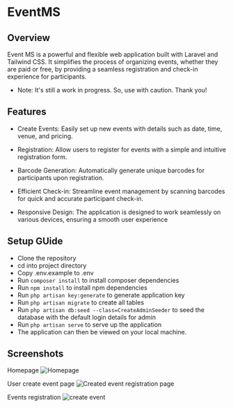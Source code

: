 # EventMS

## Overview
Event MS is a powerful and flexible web application built with Laravel and Tailwind CSS. It simplifies the process of organizing events, whether they are paid or free, by providing a seamless registration and check-in experience for participants.
* Note: It's still a work in progress. So, use with caution. Thank you!

## Features
- Create Events: Easily set up new events with details such as date, time, venue, and pricing.

- Registration: Allow users to register for events with a simple and intuitive registration form.

- Barcode Generation: Automatically generate unique barcodes for participants upon registration.

- Efficient Check-in: Streamline event management by scanning barcodes for quick and accurate participant check-in.

- Responsive Design: The application is designed to work seamlessly on various devices, ensuring a smooth user experience


## Setup GUide
- Clone the repository
- cd into project directory
- Copy .env.example to .env
- Run ```composer install``` to install composer dependencies
- Run ```npm install``` to install npm dependencies
- Run ```php artisan key:generate``` to generate application key
- Run ```php artisan migrate``` to create all tables
- Run ```php artisan db:seed --class=CreateAdminSeeder``` to seed the database with the default login details for admin
- Run ```php artisan serve``` to serve up the application
- The application can then be viewed on your local machine.

## Screenshots
   Homepage
   ![Homepage](https://user-images.githubusercontent.com/43953425/218332154-bb18af6d-f790-4507-af3e-6d1aef59cdd9.png)
   
   User create event page
   ![Created event registration page](https://user-images.githubusercontent.com/43953425/218332162-7c21cb2a-a05b-475a-a9a1-6dd2f7ad3fa5.png)
    
   Events registration
   ![create event](https://user-images.githubusercontent.com/43953425/218332160-fab736bc-0162-4e7a-acaf-7c86c6d5baa9.png)
